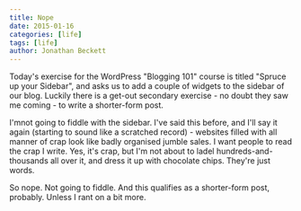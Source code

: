 ```yaml
---
title: Nope
date: 2015-01-16
categories: [life]
tags: [life]
author: Jonathan Beckett
---
```


Today's exercise for the WordPress "Blogging 101" course is titled "Spruce up your Sidebar", and asks us to add a couple of widgets to the sidebar of our blog. Luckily there is a get-out secondary exercise - no doubt they saw me coming - to write a shorter-form post.

I'mnot going to fiddle with the sidebar. I've said this before, and I'll say it again (starting to sound like a scratched record) - websites filled with all manner of crap look like badly organised jumble sales. I want people to read the crap I write. Yes, it's crap, but I'm not about to ladel hundreds-and-thousands all over it, and dress it up with chocolate chips. They're just words.

So nope. Not going to fiddle. And this qualifies as a shorter-form post, probably. Unless I rant on a bit more.